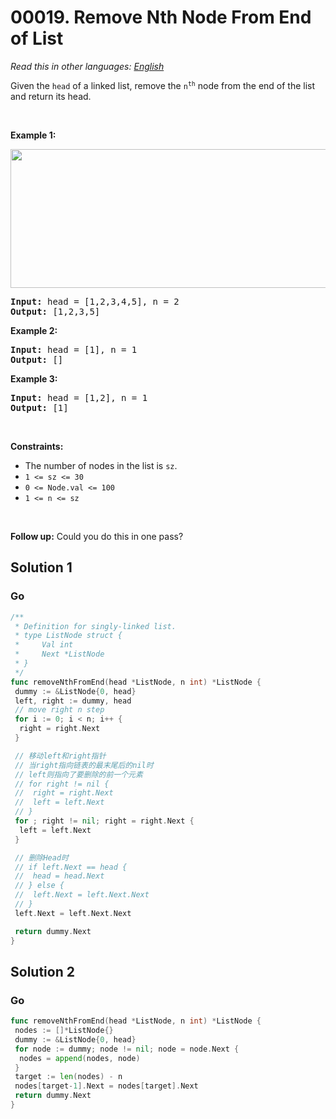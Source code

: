 # 00019. Remove Nth Node From End of List

  _Read this in other languages:_
    [_English_](README.md)

<p>Given the <code>head</code> of a linked list, remove the <code>n<sup>th</sup></code> node from the end of the list and return its head.</p>

<p>&nbsp;</p>
<p><strong>Example 1:</strong></p>
<img alt="" src="https://assets.leetcode.com/uploads/2020/10/03/remove_ex1.jpg" style="width: 542px; height: 222px;" />
<pre>
<strong>Input:</strong> head = [1,2,3,4,5], n = 2
<strong>Output:</strong> [1,2,3,5]
</pre>

<p><strong>Example 2:</strong></p>

<pre>
<strong>Input:</strong> head = [1], n = 1
<strong>Output:</strong> []
</pre>

<p><strong>Example 3:</strong></p>

<pre>
<strong>Input:</strong> head = [1,2], n = 1
<strong>Output:</strong> [1]
</pre>

<p>&nbsp;</p>
<p><strong>Constraints:</strong></p>

<ul>
	<li>The number of nodes in the list is <code>sz</code>.</li>
	<li><code>1 &lt;= sz &lt;= 30</code></li>
	<li><code>0 &lt;= Node.val &lt;= 100</code></li>
	<li><code>1 &lt;= n &lt;= sz</code></li>
</ul>

<p>&nbsp;</p>
<p><strong>Follow up:</strong> Could you do this in one pass?</p>


## Solution 1

### Go

```go
/**
 * Definition for singly-linked list.
 * type ListNode struct {
 *     Val int
 *     Next *ListNode
 * }
 */
func removeNthFromEnd(head *ListNode, n int) *ListNode {
 dummy := &ListNode{0, head}
 left, right := dummy, head
 // move right n step
 for i := 0; i < n; i++ {
  right = right.Next
 }

 // 移动left和right指针
 // 当right指向链表的最末尾后的nil时
 // left则指向了要删除的前一个元素
 // for right != nil {
 //  right = right.Next
 //  left = left.Next
 // }
 for ; right != nil; right = right.Next {
  left = left.Next
 }

 // 删除Head时
 // if left.Next == head {
 //  head = head.Next
 // } else {
 //  left.Next = left.Next.Next
 // }
 left.Next = left.Next.Next

 return dummy.Next
}
```

## Solution 2

### Go

```go
func removeNthFromEnd(head *ListNode, n int) *ListNode {
 nodes := []*ListNode{}
 dummy := &ListNode{0, head}
 for node := dummy; node != nil; node = node.Next {
  nodes = append(nodes, node)
 }
 target := len(nodes) - n
 nodes[target-1].Next = nodes[target].Next
 return dummy.Next
}

```
